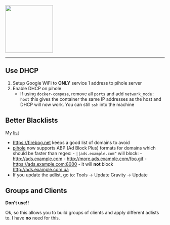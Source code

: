 <img src="https://pi-hole.github.io/graphics/Vortex/Vortex_with_Wordmark.svg" width="150">

---

## Use DHCP

1. Setup Google WiFi to **ONLY** service 1 address to pihole server
2. Enable DHCP on pihole
    - If using `docker-compose`, remove all `ports` and add `network_mode: host`
      this gives the container the same IP addresses as the host and DHCP will
      now work. You can still `ssh` into the machine

## Better Blacklists

My [list](https://github.com/walchko/judoon/tree/master)

- https://firebog.net keeps a good list of domains to avoid
- [pihole](https://pi-hole.net/blog/2023/03/22/pi-hole-ftl-v5-22-web-v5-19-and-core-v5-16-1-released/#page-content)
  now supports ABP (Ad Block Plus) formats for domains which should be faster than
  regex:
      - `||ads.example.com^` will block:
          - http://ads.example.com
          - http://more.ads.example.com/foo.gif
          - https://ads.example.com:8000
      - it will **not** block http://ads.example.com.ua
- If you update the adlist, go to: Tools -> Update Gravity -> Update

## Groups and Clients

**Don't use!!**

Ok, so this allows you to build groups of clients and apply different adlists to. I have 
**no** need for this.
